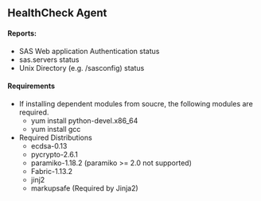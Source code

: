 ## HealthCheck Agent

#### Reports:
* SAS Web application Authentication status
* sas.servers status
* Unix Directory (e.g. /sasconfig) status

#### Requirements

* If installing dependent modules from soucre, the following modules are required.
	* yum install python-devel.x86_64
	* yum install gcc
* Required Distributions
	* ecdsa-0.13
	* pycrypto-2.6.1
	* paramiko-1.18.2 (paramiko >= 2.0 not supported)
	* Fabric-1.13.2
	* jinj2
	* markupsafe (Required by Jinja2)
